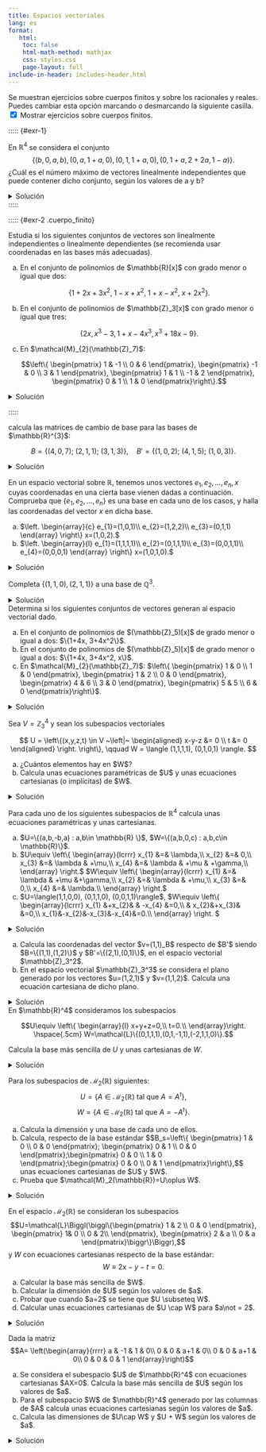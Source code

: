 ```yaml
---
title: Espacios vectoriales
lang: es
format:
   html:
    toc: false
    html-math-method: mathjax
    css: styles.css
    page-layout: full
include-in-header: includes-header.html
---
```



<!-- LTeX: language=es-ES --->

Se muestran ejercicios sobre cuerpos finitos y sobre los racionales y reales. Puedes cambiar esta opción marcando o desmarcando la siguiente casilla.<br>
<input type="checkbox" id="casilla_cf" value="cfon" checked onclick="CF();"> Mostrar ejercicios sobre cuerpos finitos. 

::::: {#exr-1}

En $\mathbb{R}^4$ se considera el conjunto 
$$
\{(b,0,a,b),(0,a,1+a,0),(0,1,1+a,0),(0,1+a,2+2a,1-a)\}.
$$
¿Cuál es el número máximo de vectores linealmente independientes que puede contener dicho conjunto, según los valores de a y b?

<details>
<summary>Solución</summary>

Para determinar si los vectores son linealmente independientes o linealmente dependientes construimos la matriz cuyas columnas son esos vectores, a continuación calculamos su rango y lo comparamos con el número de vectores. Se tiene que los vectores son linealmente independientes si y sólo si $\operatorname{rg}(A)$ es máximo (coincide con el número de vectores) y en otro caso son linealmente dependientes.<br>

La matriz que se forma es:

$$A=\left( \begin{array}{cccc}
b & 0 & 0 & 0\\
0 & a & 1 & 1+a\\
a & 1+a& 1+a & 2+2a\\
b & 0 & 0 & 1-a
\end{array}\right).$$

Puesto que es cuadrada de orden cuatro, entonces tendrá rango cuatro exactamente cuando el determinante sea distinto de cero. Lo calculamos:

$$|A|=\left| \begin{array}{cccc}
b & 0 & 0 & 0\\
0 & a & 1 & 1+a\\
a & 1+a& 1+a & 2+2a\\
b & 0 & 0 & 1-a
\end{array}\right|= \left| \begin{array}{cccc}
b & 0 & 0 & 0\\
0 & a-1 & 1 & 1+a\\
a & 0 & 1+a & 2+2a\\
b & 0 & 0 & 1-a
\end{array}\right|= b(a-1)(1+a)(1-a).$$

Luego si $b\not = 0$ y $a\not\in\{-1,1\}$, el rango es cuatro y los vectores son linealmente independientes.

Para estudiar todos los casos podemos representarlos en una tabla de doble entrada e iremos calculando cada uno de ellos.
El primero que completamos es el caso que acabamos de obtener, si $b\not = 0, a\not = \pm 1$ el rango es cuatro. En los demás uno o los dos parámetros toman valores concretos, por lo que es más fácil su estudio. La solución es:

<table border="1">
  <tr>
    <td></td>
    <td>$a=1$</td>
    <td>$a=-1$</td>
    <td>$a\not = \pm 1$</td>
  </tr>
  <tr>
    <td>$b=0$</td>
    <td>rango 2</td>
    <td>rango 3</td>
    <td>rango 3</td>
  </tr>
  <tr>
    <td>$b\not =0$</td>
    <td>rango 2</td>
    <td>rango 3</td>
    <td>rango 4</td>
  </tr>
</table>

Veamos por ejemplo el caso $b\not = 0, a=1$:
$$A=\left( \begin{array}{cccc}
b & 0 & 0 & 0\\
0 & 1 & 1 & 2\\
1 & 2& 2 & 4\\
b & 0 & 0 & 0
\end{array}\right)\sim_c \left( \begin{array}{cccc}
b & 0 & 0 & 0\\
0 & 1 & 0 & 0\\
1 & 2& 0 & 0\\
b & 0 & 0 & 0
\end{array}\right)$$
y es inmediato que el rango es dos. 

</details>
:::::


::::: {#exr-2 .cuerpo_finito}

Estudia si los siguientes conjuntos de vectores son
linealmente independientes o linealmente dependientes (se recomienda usar coordenadas en las bases más adecuadas).

<ol type="a">
<li>En el conjunto de polinomios de $\mathbb{R}[x]$ con grado menor o igual que dos:

$$\{ 1+2x+3x^{2},\; 1-x+x^{2},\; 1+x-x^{2},\; x+2x^{2} \}.$$</li>

<li>En el conjunto de polinomios de $\mathbb{Z}_3[x]$ con grado menor o igual que tres:

$$\{2x, x^3-3, 1+x -4x^3, x^3 + 18x -9\}.$$ </li>

<li>En $\mathcal{M}_{2}(\mathbb{Z}_7)$: 

$$\left\{ \begin{pmatrix} 1 & -1 \\ 0 & 6
\end{pmatrix}, \begin{pmatrix} -1 & 0 \\ 3 & 1 \end{pmatrix},
\begin{pmatrix} 1 & 1 \\ -1 & 2 \end{pmatrix}, \begin{pmatrix}
0 & 1 \\ 1 & 0 \end{pmatrix}\right\}.$$</li>
</ol>

<details>
<summary>Solución</summary>

En cada caso utilizaremos la base más sencilla que conozcamos del espacio vectorial para obtener coordenadas de los vectores y aplicar el criterio conocido.

<ol type="a">

<li>Podemos utilizar la base $B=\{1,x,x^2\}$ en la que resulta muy sencillo escribir las coordenadas de los vectores:

$$\begin{array}{rl}
1+2x+3x^{2}&=(1,2,3)_B,\\
1-x+x^{2}&=(1,-1,1)_B,\\
1+x-x^{2}&=(1,1,-1)_B,\\
x+2x^{2}&=(0,1,2)_B.
\end{array}$$

Ahora escribimos las coordenadas por columnas en una matriz y calculamos el rango:

$$\left(\begin{array}{rrrr}
1 & 1 & 1 & 0\\
2 & -1 & 1 & 1\\
3 & 1 & -1 & 2
\end{array}\right)\sim_c \left(\begin{array}{rrrr}
1 & 0 & 0 & 0\\
2 & -3 & -1 & 1\\
3 & -2 & -4 & 2
\end{array}\right)\sim_c \left(\begin{array}{rrrr}
1 & 0 & 0 & 0\\
2 & 1 & 0 & -3\\
3 & 2 & -2 & -2
\end{array}\right),$$

que tiene rango tres (las tres primeras columnas forman una submatriz con determinante distinto de cero). Los cuatro vectores son linealmente dependientes.

Realmente no era necesario el cálculo del rango, puesto que no podía ser en ningún caso mayor que tres. Podíamos haber utilizado que como la dimensión del espacio es tres, el máximo número de vectores linealmente independientes en este espacio vectorial es también tres.

Comprobemos el resultado obtenido con <code>sage</code>.</li>

<div class="sage">
<script type="text/x-sage">
A=matrix([[1,2,3],[1,-1,1],[1,1,-1],[0,1,2]])
show(html(f"${latex(A.T)}$ tiene rango ${A.rank()}$"))
</script>
</div>  

<li>En este caso, utilizamos la base $B=\{1,x,x^2,x^3\}$ y de nuevo escribimos los vectores por sus coordenadas:

$$\begin{array}{rl}
2x&=(0,2,0,0)_B,\\
x^3-3&=(0,0,0,1)_B,\\
 1+x-4x^{3}&=(1,1,0,2)_B,\\
 x^{3}+18x-9&=(0,0,0,1)_B.
\end{array}$$

Hemos tenido en cuenta que los coeficientes están en $\mathbb{Z}_3$ y por tanto $-3=0,-4=2,18=0,9=0$. En este caso observamos que se repite el mismo vector $(0,0,0,1)_B$, si lo consideramos dos veces el conjunto sería linealmente dependientes, pero como es un conjunto observamos que en realidad lo forman de tres vectores.
Escribimos la matriz
$$\left(\begin{array}{rrr}
0 & 0 & 1 \\
2 & 0 & 1 \\
0 & 0 & 0 \\
0 & 1 & 2
\end{array}\right)\sim_c \left(\begin{array}{rrr}
0 & 0 & 1 \\
1 & 0 & 0 \\
0 & 0 & 0 \\
0 & 1 & 0
\end{array}\right)$$

que tiene rango tres y los tres vectores son linealmente independientes.</li>

<li>En $\mathcal{M}_{2}(\mathbb{Z}_7)$ una base sencilla es

$$\left\{ \begin{pmatrix}
1 & 0 \\ 0 & 0 \\
\end{pmatrix}, \begin{pmatrix}
0 & 1 \\ 0 & 0 \\
\end{pmatrix}, \begin{pmatrix}
0 & 0 \\ 1 & 0 \\
\end{pmatrix},\begin{pmatrix}
0 & 0 \\ 0 & 1 \\
\end{pmatrix}\right\}.$$

Escribimos cada una de las matrices por sus coordenadas en esta base:

$$
\begin{pmatrix} 1 & -1 \\ 0 & 6
\end{pmatrix}=(1,-1,0,6)_B,$$
$$\begin{pmatrix} -1 & 0 \\ 3 & 1 \end{pmatrix}=(-1,0,3,1)_B,$$
$$
\begin{pmatrix} 1 & 1 \\ -1 & 2 \end{pmatrix}=(1,1,-1,2)_B,$$
$$\begin{pmatrix}
0 & 1 \\ 1 & 0 \end{pmatrix}=(0,1,1,0)_B.$$

Calculamos el rango de la matriz que forman (los coeficientes están en $\mathbb{Z}_7$):

$$\left(\begin{array}{rrrr}
1 & -1 & 1 & 0\\
-1 & 0 & 1 & 1\\
0 & 3 & -1 & 1 \\
6 & 1 & 2 & 0
\end{array}\right)\sim_c \left(\begin{array}{rrrr}
1 & 0 & 0 & 0\\
-1 & -1 & 2 & 1\\
0 & 3 & -1 & 1 \\
6 & 0 & 2 & 0
\end{array}\right)\sim_c \left(\begin{array}{rrrr}
1 & 0 & 0 & 0\\
0 & 1 & 0 & 0\\
1 & 1 & 4 & 4 \\
6 & 0 & 2 & 0
\end{array}\right)$$

que tiene determinante distinto de cero y por tanto rango cuatro, así que los vectores son linealmente independientes.

Comprobemos el resultado obtenido con <code>sage</code>.</li>

<div class="sage">
<script type="text/x-sage">
A=matrix([[1,-1,0,6],[-1,0,3,1],[1,1,-1,2],[0,1,1,0]])
show(html(f"${latex(A.T)}$ tiene rango ${A.rank()}$"))
</script>
</div>  

</ol>
</details>

:::::

<article>
calcula las matrices de cambio de base para las bases de $\mathbb{R}^{3}$:

$$B=\{(4,0,7);\ (2,1,1);\ (3,1,3)\},\quad B'=\{(1,0,2);\ (4,1,5);\ (1,0,3)\}.$$

<details>
<summary>Solución</summary>

Este ejercicio puede realizarse por varios métodos. Explicaremos dos de ellos.<br>

<strong>Método 1</strong>

Para calcular la matriz de cambio de base de $B$ a $B'$ necesitamos como datos los vectores que forman $B$ escritos por sus coordenadas en $B'$. Nos planteamos entonces calcular $\alpha, \beta, \gamma$ tales que:
$$(4,0,7)=\alpha (1,0,2)+\beta (4,1,5)+\gamma (1,0,3)$$
y por tanto tenemos que resolver el sistema con matriz ampliada:

$$\left( \begin{array}{rrr|r}
1 & 4 & 1 & 4\\
0 & 1 & 0 & 0\\
2 & 5 & 3 & 7
\end{array} \right).$$

Para el siguiente vector de $B$ tenemos que resolver 
$$(2,1,1)=\alpha (1,0,2)+\beta (4,1,5)+\gamma (1,0,3)$$
con matriz ampliada:

$$\left( \begin{array}{rrr|r}
1 & 4 & 1 & 2\\
0 & 1 & 0 & 1\\
2 & 5 & 3 & 1
\end{array} \right).$$

Observamos que ambos sistemas tienen la misma matriz de coeficientes, y también el tercer sistema que debemos resolver, solo cambian las columnas de términos independientes. Podemos resolver los tres sistemas simultáneamente escribiendo

$$\left( \begin{array}{rrr|rrr}
1 & 4 & 1 & 4 & 2 & 3\\
0 & 1 & 0 & 0 & 1 & 1\\
2 & 5 & 3 & 7 & 1 & 3
\end{array} \right)\sim_f \left( \begin{array}{rrr|rrr}
1 & 0 & 0 & 5 & -2 & -1\\
0 & 1 & 0 & 0 & 1 & 1\\
0 & 0 & 1 & -1 & 0 & 0
\end{array} \right).$$

Comprobemos el resultado obtenido con <code>sage</code>.

<div class="sage">
<script type="text/x-sage">
A=matrix([[1,4,1],[0,1,0],[2,5,3]])
B=matrix([[4,2,3],[0,1,1],[7,1,3]]) 
AB=A.augment(B,subdivide=True) #matriz aumentada
show(AB,"~",AB.rref())
</script>
</div>  

La matriz de cambio de base de $B$ a $B'$ es entonces 

$$M_{BB'}=\left( \begin{array}{rrr}
 5 & -2 & -1\\
 0 & 1 & 1\\
 -1 & 0 & 0
\end{array} \right).$$

<strong>Método 2</strong>

Considerando la base canónica en $\mathbb{R}^3$: $B_c=\{(1,0,0),(0,1,0),(0,0,1)\}$ es muy fácil calcular

$$M_{BB_c}=P=\left( \begin{array}{rrr}
4 & 2 & 3 \\
0 & 1 & 1 \\
7 & 1 & 3 
\end{array} \right)$$

y 

$$M_{B'B_c}=Q=\left( \begin{array}{rrr}
1 & 4 & 1 \\
0 & 1 & 0 \\
2 & 5 & 3 
\end{array} \right).$$

Entonces, $X_c=PX$, $X_c=QX'$ donde $X,X',X_c$ representan a las coordenadas de $\overrightarrow{x}$ en las bases $B,B'$ y $B_c$, respectivamente.
Igualando las dos fórmulas

$$QX'=PX$$

y despejando $X'=Q^{-1}PX$, por lo que la matriz $M_{BB'}=Q^{-1}P$.<br>

Si observamos el método anterior, hemos calculado precisamente $Q^{-1}P$ utilizando operaciones elementales.<br>
La matriz $M_{B'B}=(Q^{-1}P)^{-1}=P^{-1}Q$.

</details>
</article>

<article>

En un espacio vectorial sobre $\mathbb{R}$, tenemos unos vectores $e_{1},e_{2},\dots ,e_{n},\, x$ cuyas coordenadas en una cierta base vienen dadas a continuación. Comprueba que $\{e_{1},e_{2},\dots,e_{n}\}$ es una base en cada uno de los casos, y halla las coordenadas del vector $x$ en dicha base. 

<ol type="a">
<li>
$\left.
\begin{array}{c}
e_{1}=(1,0,1)\\
e_{2}=(1,2,2)\\
e_{3}=(0,1,1)
\end{array}
\right\} x=(1,0,2).$
</li>
<li>
$\left.
\begin{array}{l}
e_{1}=(1,1,1,1)\\
e_{2}=(0,1,1,1)\\
e_{3}=(0,0,1,1)\\
e_{4}=(0,0,0,1)
\end{array}
\right\} x=(1,0,1,0).$
</li>
</ol>

<details>
<summary>Solución</summary>

<ol type="a">
<li>Para comprobar que los vectores $\{e_1,e_2,e_3\}$ forman base es suficiente probar que son linealmente independientes, puesto que son tres que es la dimensión del espacio vectorial. Calculamos el rango de la matriz que forman:

$$\begin{pmatrix}
1 & 1 & 0\\
0 & 2 & 1\\
1 & 2 & 1
\end{pmatrix}\sim_f \begin{pmatrix}
1 & 1 & 0\\
0 & 2 & 1\\
0 & 1 & 1
\end{pmatrix}\sim_f \begin{pmatrix}
1 & 0 & -1\\
0 & 1 & 1\\
0 & 0 & -1
\end{pmatrix}.$$

Como tiene rango tres, son linealmente independientes y por tanto base.

Comprobemos el resultado obtenido con <code>sage</code>.

<div class="sage">
<script type="text/x-sage">
A=matrix([[1,0,1],[1,2,2],[0,1,1]])
show(html(f"${latex(A.T)}$ tiene rango ${A.rank()}$"))
</script>
</div>  

Para calcular las coordenadas de $x$ en esta base planteamos
$$(1,0,2)=\alpha (1,0,1)+\beta (1,2,2)+\gamma (0,1,1)$$
que nos da el sistema

$$\left\{\begin{aligned}
\alpha+\beta &= 1,\\
2\beta+\gamma &= 0,\\
\alpha+2\beta+\gamma&=2.
\end{aligned}\right.$$

Observamos la matriz ampliada y las columnas de la matriz de coeficientes son los vectores de la base, mientras que la de términos independientes es el vector que queremos escribir por coordenadas en esta base:

$$\left( \begin{array}{rrr|r}
1 & 1 & 0 & 1\\
0 & 2 & 1 & 0\\
1 & 2 & 1 & 2
\end{array} \right).$$

Recordaremos esta relación para la próxima vez que realicemos este tipo de cálculos. Resolvemos:

$$\left( \begin{array}{rrr|r}
1 & 1 & 0 & 1\\
0 & 2 & 1 & 0\\
1 & 2 & 1 & 2
\end{array} \right)\sim_f  \left( \begin{array}{rrr|r}
1 & 1 & 0 & 1\\
0 & 2 & 1 & 0\\
0 & 1 & 1 & 1
\end{array} \right)\sim_f \left( \begin{array}{rrr|r}
1 & 0 & -1 & 0\\
0 & 1 & 1 & 1\\
0 & 0 & -1 & -2
\end{array} \right)\sim_f \left( \begin{array}{rrr|r}
1 & 0 & 0 & 2\\
0 & 1 & 0 & -1\\
0 & 0 & 1 & 2
\end{array} \right).$$

Luego $x=(2,-1,2)_B$.<br>

Comprobemos el resultado obtenido con <code>sage</code>.

<div class="sage">
<script type="text/x-sage">
A=matrix([[1,1,0],[0,2,1],[1,2,1]])
b=vector([1,0,2]) 
Ab=A.augment(b,subdivide=True) 
show(Ab,"~",Ab.rref())
</script>
</div>  </li>

<li>Procedemos del mismo modo sin repetir los razonamientos, puesto que son idénticos al apartado anterior.

$$\left( \begin{array}{rrrr|r}
1 & 1 & 1 & 1 & 1\\
0 & 1 & 1 & 1 & 0 \\
0 & 0 & 1 & 1 & 1\\
0 & 0 & 0 & 1 & 0
\end{array} \right)\sim_f \left( \begin{array}{rrrr|r}
1 & 0 & 0 & 0 & 1\\
0 & 1 & 0 & 0 & -1 \\
0 & 0 & 1 & 0 & 1\\
0 & 0 & 0 & 1 & 0
\end{array} \right)$$
luego son base (la matriz de coeficientes tiene rango cuatro) y $x=(1,-1,1,0)_B$.<br>

Comprobemos el resultado obtenido con <code>sage</code>.

<div class="sage">
<script type="text/x-sage">
A=matrix([[1,1,1,1],[0,1,1,1],[0,0,1,1],[0,0,0,1]])
b=vector([1,0,1,0]) 
Ab=A.augment(b,subdivide=True) 
show(Ab,"~",Ab.rref())
</script>
</div>  </li>

</ol>
</details>
</article>

<article>

Completa $\{(1,1,0),(2,1,1)\}$ a una base de $\mathbb{Q}^3$.

<details>
<summary>Solución</summary>

Comenzamos observando que los dos vectores son linealmente independientes (no son múltiplo uno del otro). Se trata de añadir vectores a los dados hasta obtener una base de $\mathbb{Q}^3$, como $\operatorname{dim}(\mathbb{Q}^3)=3$ en cualquier base debe haber tres vectores, con lo que en este caso habrá que añadir un vector. Se puede realizar de infinitas formas, la única condición es que los tres vectores sean linealmente independientes; se aconseja hacerlo de modo que esta condición sea fácil de comprobar.
Partimos de la matriz

$$\begin{pmatrix}
1 & 2 & \_\\
1 & 1 & \_\\
0 & 1 & \_
\end{pmatrix}$$ 

y si añadimos una columna sencilla, por ejemplo

$$\begin{pmatrix}
1 & 2 & 1\\
1 & 1 & 0\\
0 & 1 & 0
\end{pmatrix}$$

comprobar que el determinante es distinto de cero es muy fácil. Entonces hemos completado con el vector $(1,0,0)$. También valdría añadir $(0,0,1)$:

$$\begin{pmatrix}
1 & 2 & 0\\
1 & 1 & 0\\
0 & 1 & 1
\end{pmatrix}.$$

</details>
</article>

<article class="cuerpo_finito" style="display:block;">
Determina si los siguientes conjuntos de vectores generan al
espacio vectorial dado.

<ol type="a">
<li>En el conjunto de polinomios de $(\mathbb{Z}_5)[x]$ de grado menor o igual a dos: $\{1+4x, 3+4x^2\}$.</li>
<li>En el conjunto de polinomios de $(\mathbb{Z}_5)[x]$ de grado menor o igual a dos: $\{1+4x, 3+4x^2, x\}$.</li>
<li>En $\mathcal{M}_{2}(\mathbb{Z}_7)$: $\left\{ \begin{pmatrix} 1 & 0 \\ 1 & 0
\end{pmatrix}, \begin{pmatrix} 1 & 2 \\ 0 & 0 \end{pmatrix},
\begin{pmatrix} 4 & 6 \\ 3 & 0 \end{pmatrix}, \begin{pmatrix} 5
& 5 \\ 6 & 0 \end{pmatrix}\right\}$.</li>

</ol>
<details>
<summary>Solución</summary>

<ol type="a">
<li>Como la dimensión de este espacio es tres, cualquier conjunto de generadores tiene que tener al menos tres vectores. Así que en este caso la respuesta es negativa.</li>
<li>Estamos en el mismo espacio vectorial y ahora sí tenemos tres vectores. Serán sistema de generadores si y solo si son base, lo que equivale a que sean linealmente independientes. Escribimos sus coordenadas en $B_s=\{1,x,x^2\}$ y calculamos el rango de la matriz que forman:

$$1+4x=(1,4,0)_{B_s},$$
$$3+4x^2=(2,0,4)_{B_s},$$
$$x=(0,1,0)_{B_S},$$

$$\begin{pmatrix}
1 & 2 & 0\\
4 & 0 & 1\\
0 & 4 & 0
\end{pmatrix}.$$

Esta matriz tiene determinante $(-1)(4)=-4$ y por tanto son sistema de generadores.</li>

<li>En este caso tenemos cuatro vectores y $\operatorname{dim}(\mathcal{M}_{2}(\mathbb{Z}_7))=4$, así que razonamos como antes, esta vez usando coordenadas en la base estándar

$$B_s=\left\{ \begin{pmatrix}
1 & 0 \\ 0 & 0 \\
\end{pmatrix}, \begin{pmatrix}
0 & 1 \\ 0 & 0 \\
\end{pmatrix}, \begin{pmatrix}
0 & 0 \\ 1 & 0 \\
\end{pmatrix},\begin{pmatrix}
0 & 0 \\ 0 & 1 \\
\end{pmatrix}\right\},$$

$$  
\begin{pmatrix} 1 & 0 \\ 1 & 0 \end{pmatrix}=(1,0,1,0)_{B_s},$$
$$\begin{pmatrix} 1 & 2 \\ 0 & 0 \end{pmatrix}=(1,2,0,0)_{B_s},$$
$$\begin{pmatrix} 4 & 6 \\ 3 & 0 \end{pmatrix}=(4,6,3,0)_{B_s},$$
$$\begin{pmatrix} 5 & 5 \\ 6 & 0 \end{pmatrix}=(5,5,6,0)_{B_s}.$$

Y ahora calculamos el rango de la matriz que forman:

$$\begin{pmatrix}
1 & 1 & 4 & 5\\
0 & 2 & 6 & 5\\
1 & 0 & 3 & 6\\
0 & 0 & 0 & 0
\end{pmatrix}$$

que como tiene una fila entera de ceros tiene rango menor que cuatro, luego no son sistema de generadores.</li>

</ol>
</details>
</article>

<article class="cuerpo_finito" style="display:block;">

Sea $V = \mathbb{Z}_3^4$ y sean los subespacios vectoriales

$$
U = \left\{(x,y,z,t) \in V ~\left|~
\begin{aligned}
x-y-z &= 0 \\
t &= 0
\end{aligned} \right. \right\}, \qquad W = \langle
(1,1,1,1), (0,1,0,1) \rangle.
$$

<ol type="a">
<li>¿Cuántos elementos hay en $W$?</li>
<li>Calcula unas ecuaciones paramétricas de $U$ y unas ecuaciones cartesianas (o implícitas) de $W$.</li>
</ol>

<details>
<summary>Solución</summary>

<ol type="a">
<li>$W = \langle (1,1,1,1), (0,1,0,1) \rangle$.
En primer lugar calculamos la base más sencilla y con ella escribimos las paramétricas:
$$\begin{pmatrix}
1 & 0\\
1 & 1 \\
1 & 0\\
1 & 1
\end{pmatrix}\sim_c \begin{pmatrix}
1 & 0\\
0 & 1 \\
1 & 0\\
0 & 1
\end{pmatrix},
$$
luego
$$
W \equiv \left\{ \begin{array}{l}
x=1\cdot \lambda_1 + 0\cdot \lambda_2, \\
y=0\cdot \lambda_1 + 1\cdot \lambda_2,\\
z=1\cdot \lambda_1 + 0\cdot \lambda_2,\\
t=0\cdot \lambda_1 + 1\cdot \lambda_2,\\
\end{array}\right.  \lambda_1,\lambda_2\in \mathbb{Z}_3.
$$
Como aparecen 2 parámetros que pueden tomar valores en $\mathbb{Z}_3$, en total hay $3\cdot 3=9$ vectores distintos en $W$.

También se puede razonar sin necesidad de calcular las paramétricas, comprobando que la dimensión de $W$ es dos, simplemente probando que los dos generadores son linealmente independientes.</li>

<li>Paramétricas de $U$.
Para ello resolvemos el sistema que forman las ecuaciones cartesianas, que en este caso ya es escalonado reducido; depende de dos parámetros (las incógnitas $y$ y $z$ son libres):

$$ U\equiv  \left\{ \begin{array}{l}
x=\lambda_1 + \lambda_2, \\
y=\lambda_1, \\
z=\lambda_2,\\
t=0.\\
\end{array}\right.$$
O también,
$$
\left\{ \begin{array}{l}
x=1\cdot \lambda_1 +1\cdot \lambda_2,\\
y=1\cdot \lambda_1 + 0\cdot \lambda_2,\\
z=0\cdot \lambda_1 + 1\cdot \lambda_2,\\
t=0\cdot \lambda_1 + 0\cdot \lambda_2.\\
\end{array}\right. $$
Además obtenemos que  una base es:
$$\{ (1,1,0,0), (1,0,1,0) \}.$$</li>

<li>Cartesianas de $W$.
Puesto que ya tenemos las ecuaciones paramétricas de $W$ podemos calcular unas ecuaciones cartesianas eliminando parámetros:
despejamos los dos parámetros $\lambda_1=x$ (en la primera ecuación), $\lambda_2= y$ (en la segunda ecuación), uno en una ecuación paramétrica en la que aparece y sustituimos en las otras dos ecuaciones:
$$W\equiv \left\{ \begin{array}{r}
x-z=0,\\
y-t=0.
\end{array}\right.$$
Ha sido tan sencillo porque las ecuaciones paramétricas de las que partimos son las más sencillas (hemos usado la base más sencilla).
También podría procederse formando la matriz
$$\begin{pmatrix}
x & 1 & 0\\
y & 0 & 1\\
z & 1 & 0\\
t & 0 & 1
\end{pmatrix}$$ e imponiendo que su rango debe ser dos, con lo que hay que elegir dos menores de orden tres que al igualarlos a cero nos den dos ecuaciones que no sean múltiplo una de la otra. Este procedimiento es en general mucho más laborioso.</li>

</ol>
</details>
</article>

<article>

Para cada uno de los siguientes subespacios de $\mathbb{R}^{4}$ calcula unas ecuaciones paramétricas y unas cartesianas.

<ol type="a">

<li>$U=\{(a,b,-b,a) : a,b\in \mathbb{R} \}$, $W=\{(a,b,0,c) : a,b,c\in \mathbb{R}\}$.</li>

<li>$U\equiv \left\{
\begin{array}{lcrrr}
x_{1} &=& \lambda,\\
x_{2} &=& 0,\\
x_{3} &=& \lambda & +\mu,\\
x_{4} &=& \lambda & +\mu & +\gamma,\\
\end{array}
\right.$
$W\equiv \left\{
\begin{array}{lcrrr}
x_{1} &=& \lambda & +\mu &+\gamma,\\
x_{2} &=& \lambda & +\mu,\\
x_{3} &=& 0,\\
x_{4} &=& \lambda.\\
\end{array}
\right.$</li>

<li>$U=\langle(1,1,0,0), (0,1,1,0), (0,0,1,1)\rangle$, $W\equiv \left\{
\begin{array}{lcrrr}
x_{1} &+x_{2}& & -x_{4} &=0,\\
      & x_{2}&+x_{3}&   &=0,\\
x_{1}&-x_{2}&-x_{3}&-x_{4}&=0.\\
\end{array}
\right.
$</li>

</ol>
<details>
<summary>Solución</summary>

<ol type="a">

<li>Observemos la información que tenemos sobre los vectores que están en $U$: llamamos $(x_1,x_2,x_3,x_4)$ a las coordenadas de un vector de $\mathbb{R}^4$ y para que pertenezca a $U$ se tiene que cumplir:
$$U\equiv \left\{
\begin{array}{lcrr}
x_{1} &=& a,\\
x_{2} &=& b,\\
x_{3} &=& -b,\\
x_{4} &=& a.\\
\end{array}
\right.
$$
Donde $a$, $b$ son parámetros. Así tenemos unas ecuaciones paramétricas de $U$. Para calcular cartesianas podemos eliminar parámetros, que en este caso es muy sencillo:
$$ U\equiv  \left\{ \begin{array}{l}
x_1-x_4=0,\\
x_2+x_3=0.
\end{array}\right. $$
También estas ecuaciones podían deducirse de la descripción del conjunto $U$.<br>

De la misma forma, en el caso de $W$ podemos escribir unas paramétricas directamente:
$$W\equiv \left\{
\begin{array}{lcrr}
x_{1} &=& a,\\
x_{2} &=& b,\\
x_{3} &=& 0,\\
x_{4} &=& c.\\
\end{array}
\right.
$$
Donde $a$, $b$ son parámetros. Como los vectores que acompañan a cada parámetro son linealmente independientes (esos vectores son  $\{(1,0,0,0),(0,1,0,0),(0,0,0,1)\}$) 
entonces la dimensión de $W$ es tres y debe tener una ecuación cartesiana (puesto que la dimensión de $W$ es la dimensión del total menos el número de ecuaciones cartesianas), así que con encontrar una hemos terminado. Observando las paramétricas descubrimos que la tercera ecuación ($x_3=0$) ya es una cartesiana puesto que en ella no aparece ningún parámetro, así que 
$$W\equiv x_3=0.$$ </li>

<li>Para el caso de $U$, puesto que nos dan unas ecuaciones paramétricas,  podemos usar un argumento idéntico al anterior: los vectores del sistema de generadores que aparecen en las paramétricas que nos dan son linealmente independientes (hay que comprobarlo, claro). En este caso esos vectores son $\{(1,0,1,1),(0,0,1,1),(0,0,0,1)\}$.
Utilizando de nuevo el argumento de antes, necesitamos solo una ecuación cartesiana y la segunda, $x_2=0$, ya lo es, luego 
$$U\equiv x_2=0.$$
 
Para $W$ el mismo razonamiento nos da que $$W\equiv x_3=0.$$ </li>

<li>Para $U$ en primer lugar calculamos la base más sencilla:
$$\begin{pmatrix}
1 & 0 & 0 \\
1 & 1 & 0\\
0 & 1 & 1\\
0 & 0 & 1
\end{pmatrix}\sim_c \begin{pmatrix}
1 & 0 & 0 \\
0 & 1 & 0\\
0 & 0 & 1\\
1 & -1 & 1
\end{pmatrix}$$ y con ellas escribimos unas paramétricas:
$$U\equiv \left\{
\begin{array}{lclr}
x_{1} &=& \lambda_1,\\
x_{2} &=& \lambda_2,\\
x_{3} &=& \lambda_3,\\
x_{4} &=& \lambda_1 -\lambda_2 +\lambda_3.\\
\end{array}
\right.
$$
usando las tres primeras para eliminar parámetros nos queda 
$$U\equiv x_4=x_1-x_2+x_3,$$
o bien, 
$$U\equiv x_1-x_2+x_3-x_4=0.$$

De $W$ nos dan unas ecuanciones cartesianas y para encontrar unas paramétricas solo hay que resolver el sistema:
$$\left(\begin{array}{rrrr}
1 & 1 & 0 & -1\\
0 & 1 & 1 & 0\\
1 & -1 & -1 & -1
\end{array}\right)\sim_f \left(\begin{array}{rrrr}
1 & 0 & 0 & -1\\
0 & 1 & 0 & 0\\
0 & 0 & 1 & 0
\end{array}\right).$$

Comprobemos el resultado obtenido con <code>sage</code>.

<div class="sage">
<script type="text/x-sage">
A=matrix([[1,1,0,-1],[0,1,1,0],[1,-1,-1,-1]])
show(A,"~",A.rref())
</script>
</div>

Así obtenemos que $x_4$ actúa como parámetro mientras que las otras tres incógnitas están despejadas:
$$W\equiv \left\{
\begin{array}{lcrrr}
x_{1} &=& \lambda,\\
x_{2} &=& 0,\\
x_{3} &=& 0,\\
x_{4} &=& 0.\\
\end{array}
\right.
$$
son unas ecuaciones paramétricas de $W$.</li>

</ol>
</details>
</article>

<article class="cuerpo_finito" style="display:block;">
<ol type="a">

<li>Calcula las coordenadas del vector $v=(1,1)_B$ respecto de $B'$ siendo
$B=\{(1,1),(1,2)\}$ y $B'=\{(2,1),(0,1)\}$, en el espacio vectorial $\mathbb{Z}_3^2$.</li>
<li>En el espacio vectorial $\mathbb{Z}_3^3$ se considera el plano generado por los vectores $u=(1,2,1)$ y $v=(1,1,2)$. Calcula una ecuación cartesiana de dicho plano.</li>

</ol>
<details>
<summary>Solución</summary>

<ol type="a">
<li>Debemos calcular en primer lugar las coordenadas de $v$ en la base canónica:
$$v=(1,1)_B=1\cdot (1,1)+1\cdot (1,2)=(2,0)$$
y ahora planteamos el sistema:
$$v=(2,0)=\alpha (2,1)+\beta (0,1)=(\alpha,\beta)_{B'}$$
que resolvemos:
$$\left(\begin{array}{cc|c}
2 & 0 & 2\\
1 & 1 & 0
\end{array}\right)\sim_f \left(\begin{array}{cc|c}
1 & 0 & 1\\
0 & 1 & 2
\end{array}\right),$$

Comprobemos el resultado obtenido con <code>sage</code>.

<div class="sage">
<script type="text/x-sage">
A=matrix(GF(3),[[2,0],[1,1]])
b=vector(GF(3),[2,0]) 
Ab=A.augment(b,subdivide=True) 
show(Ab,"~",Ab.rref())
</script>
</div>

Luego $v=(1,2)_{B'}$.</li>

<li>Como nos dan un sistema de generadores del subespacio podemos buscar la base más sencilla
$$\begin{pmatrix}
 1 & 1 \\
 2 & 1 \\
 1 & 2 \\
  \end{pmatrix}\sim_c \begin{pmatrix}
 1 & 0 \\
 0 & 1 \\
 0 & 2 \\
  \end{pmatrix}.
$$

Comprobemos el resultado obtenido con <code>sage</code>.

<div class="sage">
<script type="text/x-sage">
A=matrix(GF(3),[[1,1],[2,1],[1,2]])
show(A,"~",((A.T).rref()).T)
</script>
</div>

Y con esta base escribimos las ecuaciones paramétricas más sencillas:

$$\pi\equiv \left\{
\begin{array}{lcrrr}
x &=& \lambda_1,\\
y &=& \lambda_2,\\
z &=& 2\lambda_2.\\
\end{array}
\right.
$$
Eliminando los dos parámetros nos queda 
$$\pi \equiv 2y-z=0.$$</li>

</ol>
</details>
</article>

<article>
En $\mathbb{R}^4$ consideramos los subespacios

$$U\equiv \left\{ \begin{array}{l}
x+y+z=0,\\
t=0.\\
\end{array}\right.  \hspace{.5cm} W=\mathcal{L}\{(0,1,1,1),(0,1,-1,1),(-2,1,1,0)\}.$$

Calcula la base más sencilla de $U$ y unas cartesianas de $W$.

<details>
<summary>Solución</summary>

Para calcular la base más sencilla de $U$, de las ecuaciones cartesianas obtendremos unas paramétricas resolviendo el sistema. De estas paramétricas obtenemos una base desde la que calcular la base más sencilla.<br>

Resolver las cartesianas es inmediato puesto que ya es un sistema escalonado reducido, $y$, $z$ actúan como parámetros, luego nos queda:

$$U\equiv \left\{
\begin{array}{lcrrr}
x &=& -\lambda_1-\lambda_2,\\
y &=& \lambda_1,\\
z &=& \lambda_2,\\
t &=& 0.\\
\end{array}
\right.
$$
Con lo que obtenemos la base de $U$, $\{ (-1,1,0,0),(-1,0,1,0)\}$. Ahora calculamos la base más sencilla a partir de la forma de Hermite por columnas:
$$\begin{pmatrix}
 -1 & -1  \\
 1 & 0 \\
 0 & -1  \\
 0 & 0 
  \end{pmatrix}\sim_c \begin{pmatrix}
 1 & 0  \\
 0 & 1 \\
 1 & 1  \\
 0 & 0 
  \end{pmatrix},$$
luego la base más sencilla de $U$ es 
$$ \{(1,0,1,0),(0,1,1,0)\}.$$

Comprobemos el resultado obtenido con <code>sage</code>.

<div class="sage">
<script type="text/x-sage">
A=matrix([[-1,-1],[1,0],[0,-1],[0,0]])
show(A,"~",((A.T).rref()).T)
</script>
</div>

Para calcular las cartesianas de $W$ procedemos en primer lugar a calcular la base más sencilla:
$$\begin{pmatrix}
0 & 0 & -2  \\
1 & 1 & 1\\
1 & -1 & 1 \\
1 & 1 & 0 
\end{pmatrix}\sim_c \begin{pmatrix}
1 & 0 & 0  \\
0 & 1 & 0\\
0 & 0 & 1 \\
1/2 & 1 & 0 
\end{pmatrix}.$$

Comprobemos el resultado obtenido con <code>sage</code>.

<div class="sage">
<script type="text/x-sage">
A=matrix([[0,0,-2],[1,1,1],[1,-1,1],[1,1,0]])
show(A,"~",((A.T).rref()).T)
</script>
</div>

Y escribimos las paramétricas:

$$W\equiv \left\{
\begin{array}{lclrr}
x &=& \lambda_1,\\
y &=& \lambda_2,\\
z &=& \lambda_3,\\
t &=& \frac{1}{2}\lambda_1+\lambda_2.\\
\end{array}
\right.
$$

Eliminando los tres parámetros y reordenando la ecuación restante nos queda
$$W\equiv x+2y-2t=0.$$ 

</details>
</article>


<article>

Para los subespacios de $\mathcal{M}_2(\mathbb{R})$ siguientes:
$$U=\left\{ A\in  \mathcal{M}_2(\mathbb{R}) \mbox{ tal que } A=A^t\right\},$$
$$W=\left\{ A\in  \mathcal{M}_2(\mathbb{R})\mbox{ tal que } A=-A^t\right\}.$$

<ol type="a">
<li>Calcula la dimensión y una base de cada uno de ellos.</li>
<li>Calcula, respecto de la base estándar
$$B_s=\left\{ \begin{pmatrix}
1 & 0 \\
0 & 0
\end{pmatrix}; \begin{pmatrix}
0 & 1 \\
0 & 0
\end{pmatrix};\begin{pmatrix}
0 & 0 \\
1 & 0
\end{pmatrix};\begin{pmatrix}
0 & 0 \\
0 & 1
\end{pmatrix}\right\},$$
unas ecuaciones cartesianas de $U$ y $W$.</li>
<li>Prueba que $\mathcal{M}_2(\mathbb{R})=U\oplus W$.</li>
</ol>

<details>
<summary>Solución</summary>

<ol type="a">

<li>Calcular la dimensión y una base de cada uno de ellos.<br>
$U$ está formado por las matrices simétricas de orden 2, que tienen la forma
$$\begin{pmatrix}
a & b \\
b & c
\end{pmatrix}.$$
Una base de este subespacio es
$$\left\{ \begin{pmatrix}
1 & 0 \\
0 & 0
\end{pmatrix}, \begin{pmatrix}
0 & 1 \\
1 & 0
\end{pmatrix}, \begin{pmatrix}
0 & 0 \\
0 & 1
\end{pmatrix} \right\} $$
y por tanto $\operatorname{dim}(U)=3$.<br>
$W$ está formado por las matrices antisimétricas de orden dos que tienen la forma 
$$\begin{pmatrix}
0 & b \\
-b & 0
\end{pmatrix}.$$
Una base de este subespacio es
$$\left\{ \begin{pmatrix}
0 & 1 \\
-1 & 0
\end{pmatrix}\right\}$$ y por tanto $\operatorname{dim}(W)=1$.
</li>

<li>Calcular unas ecuaciones cartesianas de $U$ y $W$.<br>
Dada una matriz de orden $2$
$$\begin{pmatrix}
x & y \\
z & t
\end{pmatrix}=(x,y,z,t)_{B_s}.$$
Entonces 
$$U\equiv \left\{ \begin{array}{l}
x=a,\\
y=b,\\
z=b,\\
t=c.
\end{array} \right.$$ y la cartesiana es $U\equiv y-z=0$.<br>
Por otro lado,
$$W\equiv  \left\{ \begin{array}{l}
x=0,\\
y=b,\\
z=-b,\\
t=0.
\end{array} \right.$$ 
y por tanto unas cartesianas son 
$$W\equiv  \left\{ \begin{array}{l}
x=0,\\
y+z=0,\\
t=0.
\end{array} \right.$$ 
</li>

<li>Probar que $\mathcal{M}_2(\mathbb{R})=U\oplus W$.<br>
Calculamos $U\cap W$ reuniendo cartesianas:
$$U\cap W\equiv  \left\{ \begin{array}{l}
x=0,\\
y+z=0,\\
y-z=0,\\
t=0.
\end{array} \right. \sim_f  \left\{ \begin{array}{l}
x=0,\\
y=0,\\
z=0,\\
t=0.
\end{array} \right.$$ 
Por tanto $U\cap W=\{0 \}$.<br>
Por la fórmula de las dimensiones,
$$\operatorname{dim}(U) +  \operatorname{dim}(W)= \operatorname{dim}(U\cap W) + \operatorname{dim}(U+W),$$
deducimos que $\operatorname{dim}(U+W)=4=\operatorname{dim}(\mathcal{M}_2(\mathbb{R}))$ y por tanto $U+W=\mathcal{M}_2(\mathbb{R})$.
</li>
</ol>

</details>
</article>

<article>

En el espacio $\mathcal{M}_2(\mathbb{R})$ se consideran los subespacios
$$U=\mathcal{L}\Biggl(\biggl\{\begin{pmatrix}
1 & 2 \\ 0 & 0
\end{pmatrix}, \begin{pmatrix}
1& 0 \\ 0 & 2\\
\end{pmatrix}, \begin{pmatrix}
2  & a \\ 0 & a 
\end{pmatrix}\biggr\}\Biggr),$$
y $W$ con ecuaciones cartesianas respecto de la base estándar:
$$W\equiv 2x-y-t=0.$$

<ol type="a">
<li>Calcular la base más sencilla de $W$.</li>
<li>Calcular la dimensión de $U$ según los valores de $a$.</li>
<li>Probar que cuando $a=2$ se tiene que $U \subseteq W$.</li>
<li>Calcular unas ecuaciones cartesianas de $U \cap W$ para $a\not = 2$.</li>
</ol>

<details>
<summary>Solución</summary>

<ol type="a">
<li>Calcular la base más sencilla de $W$.<br>
De la cartesiana $2x-y-t=0$ obtenemos la reducida: $x-\frac{1}{2} y-\frac{1}{2}t=0$.<br>
Asignando parámetros a las incógnitas secundarias ($y, z$, $t$) y despejando la principal obtenemos
las paramétricas:
$$\left\{\begin{array}{ll}
x=&\frac{1}{2}\lambda_1 + \frac{1}{2}\lambda_3,\\
y=&\lambda_1,\\
z=&\lambda_2,\\
t=&\lambda_3,\\
\end{array}\right.$$ y por tanto una base es 
$\{(\frac{1}{2},1,0,0)_{B_{s}},(0,0,1,0)_{B_{s}},
(\frac{1}{2},0,0,1)_{B_{s}}\}$. <br>

Para obtener la base más sencilla escalonamos la matriz que se obtiene al escribir las coordenadas de estos vectores por columnas:
$$
\begin{pmatrix}
\frac{1}{2} & 0 & \frac{1}{2}\\
1 & 0 & 0 \\
0 & 1 & 0 \\
0 & 0 & 1\\
\end{pmatrix}
\sim_c
\begin{pmatrix}
1 & 0 & 0 \\
0 & 1 & 0 \\
0 & 0 & 1\\
2 & -1 & 0\\
\end{pmatrix}.
$$

Comprobemos el resultado obtenido con <code>sage</code>.

<div class="sage">
<script type="text/x-sage">
A=matrix([[1/2,0,1/2],[1,0,0],[0,1,0],[0,0,1]])
show(A,"~",((A.T).rref()).T)
</script>
</div>

Así pues, la base más sencilla es:
$$
\left\{
\begin{pmatrix} 1 & 0 \\ 0 & 2 \end{pmatrix},
\begin{pmatrix}
0 & 1 \\ 0 & -1
\end{pmatrix},
\begin{pmatrix}
0 & 0 \\ 1 & 0
\end{pmatrix}
\right\}.
$$</li>

<li>Calcular la dimensión de $U$ según los valores de $a$.<br>
Escribimos los vectores por sus coordenadas en la base $B_{s}$ y calculamos el rango de la matriz que forman:
$$\left(\begin{array}{lll}
1 & 1 & 2\\
2 & 0 & a\\
0 & 0 & 0\\
0 & 2 & a
\end{array}\right).$$ 
Como tiene una fila de ceros, el único menor de orden tres que puede ser no nulo es 
$$\left|\begin{array}{lll}
1 & 1 & 2\\
2 & 0 & a\\
0 & 2 & a
\end{array}\right|=8-2a-2a=8-4a,$$ 
así que si $a\not = 2$ el rango es tres y $\operatorname{dim}(U)=3$ y si $a=2$ el rango es dos y $\operatorname{dim}(U)=2$.</li>

<li>Probar que cuando $a=2$ se tiene que $U \subseteq W$.<br>
Hemos visto que para $a=2$ la dimensión de $U$ es dos y por tanto los dos primeros vectores son base de $U$, además cada uno de ellos verifica la ecuación de $W$ ($2\cdot 1-2-0=0; \, 2\cdot 1-0-2=0$), así que $U\subseteq W$.</li>

<li>Calcular unas ecuaciones cartesianas de $U \cap W$ para $a\not = 2$.<br>
Si $a\not = 2$ la dimensión de $U$ es tres y unas paramétricas son:
 $$\left\{\begin{array}{ll}
x=&\lambda_1+ \lambda_2+2\lambda_3,\\
y=&2\lambda_1+a\lambda_3,\\
z=&0,\\
t=&2\lambda_2+a\lambda_3.\\
\end{array}\right.$$ 
Y como solo necesitamos una cartesiana, entonces $z=0$ es la ecuación cartesiana de $U$.<br>
Por tanto,
$$U\cap W\equiv \left\{ \begin{array}{r}
2x-y-t=0,\\
z=0.
\end{array}\right..$$</li>
</ol>

</details>
</article>

<article>

Dada la matriz
$$A= \left(\begin{array}{rrrr}
a & -1 & 1 & 0\\
0 & 0 & a+1 & 0\\
0 & 0 & a+1 & 0\\
0 & 0 & 0 & 1
\end{array}\right)$$

<ol type="a">
<li>Se considera el subespacio $U$ de $\mathbb{R}^4$ con ecuaciones cartesianas $AX=0$. Calcula la base más sencilla de $U$ según los valores de $a$.</li>
<li>Para el subespacio $W$ de $\mathbb{R}^4$ generado por las columnas de $A$ calcula unas ecuaciones cartesianas según los valores de $a$.</li>
<li> Calcula las dimensiones de $U\cap W$ y $U + W$ según los valores de $a$.</li>
</ol>

<details>
<summary>Solución</summary>

<ol type="a">
<li>Calcular la base más sencilla de $U$ según los valores de $a$.<br>
Puesto que se trata del sistema $AX=0$, podemos transformarlo en el sistema escalonado reducido equivalente utilizando operaciones elementales por filas sobre $A$.<br>
En primer lugar distinguimos el caso $a=0$ en el que el elemento en la posición $(1,1)$ no es pivote:
$$A= \left(\begin{array}{rrrr}
0 & -1 & 1 & 0\\
0 & 0 & 1 & 0\\
0 & 0 & 1 & 0\\
0 & 0 & 0 & 1
\end{array}\right)\sim_f \left(\begin{array}{rrrr}
0 & 1 & 0 & 0\\
0 & 0 & 1 & 0\\
0 & 0 & 0 & 1\\
0 & 0 & 0 & 0
\end{array}\right).$$
En este caso obtenemos que las ecuaciones cartesianas más sencillas de $U$ son
$$U\equiv \left\{ \begin{array}{c}
y=0,\\
z=0,\\
t=0.
\end{array} \right. $$
Por tanto $\operatorname{dim}(U)=1$ y la base más sencilla es $\{(1,0,0,0)\}$.<br>
Si $a\not = 0$ entonces
$$A\sim_f \left(\begin{array}{rrrr}
1 & -1/a & 1/a & 0\\
0 & 0 & a+1 & 0\\
0 & 0 & a+1 & 0\\
0 & 0 & 0 & 1
\end{array}\right),$$
y de nuevo distinguimos el caso $a=-1$ cuando no hay pivote en la segunda fila y nos queda
$$A\sim_f \left(\begin{array}{rrrr}
1 & 1 & -1 & 0\\
0 & 0 & 0 & 1\\
0 & 0 & 0 & 0\\
0 & 0 & 0 & 0
\end{array}\right),$$
con lo que las cartesianas de $U$ quedan:
$$U\equiv \left\{ \begin{array}{c}
x+y-z=0,\\
t=0.
\end{array} \right. $$
Por tanto $\operatorname{dim}(U)=2$ y una base sería $\{(1,-1,0,0),(1,0,1,0)\}$, realizando operaciones elementales nos queda que la base más sencilla es  $\{(1,0,1,0),(0,1,1,0)\}$.<br>
Por último, si $a\not = 0,-1$ entonces
$$A\sim_f \left(\begin{array}{rrrr}
1 & -1/a & 1/a & 0\\
0 & 0 & 1 & 0\\
0 & 0 & a+1 & 0\\
0 & 0 & 0 & 1
\end{array}\right)\sim_f  \left(\begin{array}{rrrr}
1 & -1/a & 0 & 0\\
0 & 0 & 1 & 0\\
0 & 0 & 0 & 1\\
0 & 0 & 0 & 0
\end{array}\right).$$
En este caso obtenemos que las ecuaciones cartesianas más sencillas de $U$ son
$$U\equiv \left\{ \begin{array}{c}
x-\frac{1}{a}y=0,\\
z=0,\\
t=0.
\end{array} \right. $$
Por tanto $\operatorname{dim}(U)=1$ y la base más sencilla es $\{(1,a,0,0)\}$.
</li>

<li>Calcular unas ecuaciones cartesianas según los valores de $a$.<br>
Ya hemos visto que el rango de $A$ depende de $a$: es tres si $a\not =-1$ y dos cuando $a=-1$. Así que tenemos ya la dimensión de $W$, que coincide con el rango de $A$.<br>
Para $a=-1$:
$$A= \left(\begin{array}{rrrr}
-1 & -1 & 1 & 0\\
0 & 0 & 0 & 0\\
0 & 0 & 0 & 0\\
0 & 0 & 0 & 1
\end{array}\right)\sim_c \left(\begin{array}{rrrr}
1 & 0 & 0 & 0\\
0 & 0 & 0 & 0\\
0 & 0 & 0 & 0\\
0 & 1 & 0 & 0
\end{array}\right).$$
Es claro que unas cartesianas de $W$ son:
$$W\equiv \left\{ \begin{array}{c}
y=0,\\
z=0.
\end{array} \right. $$
Cuando $a\neq -1$
$$A= \left(\begin{array}{rrrr}
a & -1 & 1 & 0\\
0 & 0 & a+1 & 0\\
0 & 0 & a+1 & 0\\
0 & 0 & 0 & 1
\end{array}\right)\sim_c \left(\begin{array}{rrrr}
1 & 0 & 0 & 0\\
0 & 1 & 0 & 0\\
0 & 1 & 0 & 0\\
0 & 0 & 1 & 0
\end{array}\right),$$
y unas cartesianas son:
$$W\equiv y-z=0.$$
</li>

<li> Calcular las dimensiones de $U\cap W$ y $U + W$ según los valores de $a$.<br>
Podemos calcular la dimensión de la suma y usar después la fórmula de las dimensiones para obtener la de la intersección. Para ello en cada caso reunimos bases de $U$ y $W$ y calculamos el rango de la matriz que forman, lo que nos da la dimensión de $U+W$:<br>
<strong>Si $a=0$</strong><br>
$$\left(\begin{array}{r|rrr}
1 & 1 & 0 & 0\\
0 & 0 & 1 & 0\\
0 & 0 & 1 & 0\\
0 & 0 & 0 & 1
\end{array}\right)\sim_c \left(\begin{array}{r|rrr}
1 & 0 & 0 & 0\\
0 & 1 & 0 & 0\\
0 & 1 & 0 & 0\\
0 & 0 & 1 & 0
\end{array}\right),$$
entonces $\operatorname{dim}(U+W)=3$.<br>

Comprobemos el resultado obtenido con <code>sage</code>.

<div class="sage">
<script type="text/x-sage">
A=matrix([[1,0,1,0],[0,0,1,0],[0,0,1,0],[0,0,0,1]])
show(A,"~",((A.T).rref()).T)
</script>
</div>

<strong>Si $a=-1$</strong><br>
$$\left(\begin{array}{rr|rr}
1 & 0 & 1 & 0\\
0 & 1 & 0 & 0\\
1 & 1 & 0 & 0\\
0 & 0 & 0 & 1
\end{array}\right)\sim_c \left(\begin{array}{r|rrr}
1 & 0 & 0 & 0\\
0 & 1 & 0 & 0\\
0 & 0 & 1 & 0\\
0 & 0 & 0 & 1
\end{array}\right),$$
entonces $\operatorname{dim}(U+W)=4$.<br>

Comprobemos el resultado obtenido con <code>sage</code>.

<div class="sage">
<script type="text/x-sage">
A=matrix([[1,0,1,0],[0,1,0,0],[1,1,0,0],[0,0,0,1]])
show(A,"~",((A.T).rref()).T)
</script>
</div>

<strong>Si $a\not =0,-1$</strong><br>
$$\left(\begin{array}{r|rrr}
1 & 1 & 0 & 0\\
a & 0 & 1 & 0\\
0 & 0 & 1 & 0\\
0 & 0 & 0 & 1
\end{array}\right)\sim_c \left(\begin{array}{r|rrr}
1 & 0 & 0 & 0\\
0 & 1 & 0 & 0\\
0 & 0 & 1 & 0\\
0 & 0 & 0 & 1
\end{array}\right),$$
entonces $\operatorname{dim}(U+W)=4$.<br>
Así que usando $\operatorname{dim}(U) +\operatorname{dim}(W)=\operatorname{dim}(U+W)+ \operatorname{dim}(U\cap W)$ obtenemos:<br>

Si $a=0$, $\operatorname{dim}(U)=1$, $\operatorname{dim}(W)=3$, $\operatorname{dim}(U+W)=3$ y $\operatorname{dim}(U\cap W)=1$.<br>
Si $a=-1$, $\operatorname{dim}(U)=2$, $\operatorname{dim}(W)=2$, $\operatorname{dim}(U+W)=4$ y $\operatorname{dim}(U\cap W)=0$.<br>
Si $a\not =0,-1$, $\operatorname{dim}(U)=1$, $\operatorname{dim}(W)=3$, $\operatorname{dim}(U+W)=4$ y $\operatorname{dim}(U\cap W)=0$.
</li>
</ol>
</details>
</article>
